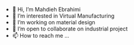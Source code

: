 - 👋 Hi, I’m Mahdieh Ebrahimi
- 👀 I’m interested in Virtual Manufacturing
- 🌱 I’m working on material design
- 💞️ I’m open to collaborate on industrial project
- 📫 How to reach me ...

<!---
mtajabady/mtajabady is a ✨ special ✨ repository because its `README.md` (this file) appears on your GitHub profile.
You can click the Preview link to take a look at your changes.
--->
